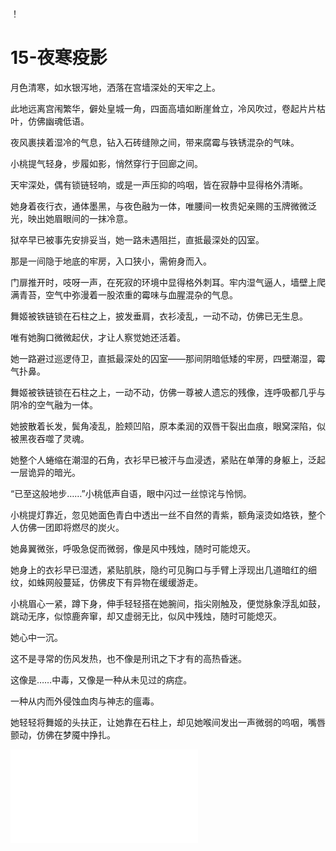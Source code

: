 
！[](./158-m.md)


# 15-夜寒疫影

月色清寒，如水银泻地，洒落在宫墙深处的天牢之上。

此地远离宫闱繁华，僻处皇城一角，四面高墙如断崖耸立，冷风吹过，卷起片片枯叶，仿佛幽魂低语。

夜风裹挟着湿冷的气息，钻入石砖缝隙之间，带来腐霉与铁锈混杂的气味。

小桃提气轻身，步履如影，悄然穿行于回廊之间。

天牢深处，偶有锁链轻响，或是一声压抑的呜咽，皆在寂静中显得格外清晰。

她身着夜行衣，通体墨黑，与夜色融为一体，唯腰间一枚贵妃亲赐的玉牌微微泛光，映出她眉眼间的一抹冷意。

狱卒早已被事先安排妥当，她一路未遇阻拦，直抵最深处的囚室。

那是一间隐于地底的牢房，入口狭小，需俯身而入。

门扉推开时，吱呀一声，在死寂的环境中显得格外刺耳。牢内湿气逼人，墙壁上爬满青苔，空气中弥漫着一股浓重的霉味与血腥混杂的气息。

舞姬被铁链锁在石柱之上，披发垂肩，衣衫凌乱，一动不动，仿佛已无生息。

唯有她胸口微微起伏，才让人察觉她还活着。

她一路避过巡逻侍卫，直抵最深处的囚室——那间阴暗低矮的牢房，四壁潮湿，霉气扑鼻。

舞姬被铁链锁在石柱之上，一动不动，仿佛一尊被人遗忘的残像，连呼吸都几乎与阴冷的空气融为一体。

她披散着长发，鬓角凌乱，脸颊凹陷，原本柔润的双唇干裂出血痕，眼窝深陷，似被黑夜吞噬了灵魂。

她整个人蜷缩在潮湿的石角，衣衫早已被汗与血浸透，紧贴在单薄的身躯上，泛起一层诡异的暗光。

“已至这般地步……”小桃低声自语，眼中闪过一丝惊诧与怜悯。

小桃提灯靠近，忽见她面色青白中透出一丝不自然的青紫，额角滚烫如烙铁，整个人仿佛一团即将燃尽的炭火。

她鼻翼微张，呼吸急促而微弱，像是风中残烛，随时可能熄灭。

她身上的衣衫早已湿透，紧贴肌肤，隐约可见胸口与手臂上浮现出几道暗红的细纹，如蛛网般蔓延，仿佛皮下有异物在缓缓游走。

小桃眉心一紧，蹲下身，伸手轻轻搭在她腕间，指尖刚触及，便觉脉象浮乱如鼓，跳动无序，似惊鹿奔窜，却又虚弱无比，似风中残烛，随时可能熄灭。

她心中一沉。

这不是寻常的伤风发热，也不像是刑讯之下才有的高热昏迷。

这像是……中毒，又像是一种从未见过的病症。

一种从内而外侵蚀血肉与神志的瘟毒。

她轻轻将舞姬的头扶正，让她靠在石柱上，却见她喉间发出一声微弱的呜咽，嘴唇颤动，仿佛在梦魇中挣扎。


![](./160-m.md)


